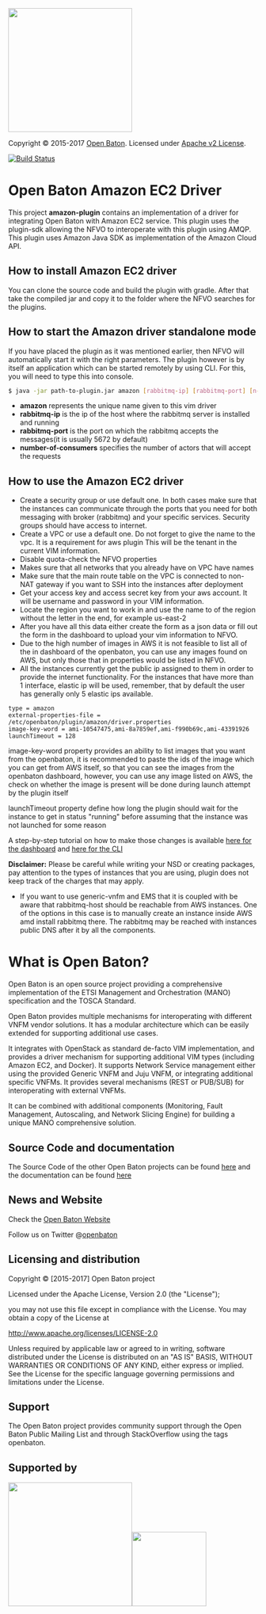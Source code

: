 <img src="https://raw.githubusercontent.com/openbaton/openbaton.github.io/master/images/openBaton.png" width="250"/>
  
  Copyright © 2015-2017 [Open Baton](http://openbaton.org). 
  Licensed under [Apache v2 License](http://www.apache.org/licenses/LICENSE-2.0).
  
[![Build Status](https://travis-ci.org/openbaton/plugin-vimdriver-amazon.svg?branch=master)](https://travis-ci.org/openbaton/plugin-vimdriver-amazon)

# Open Baton Amazon EC2 Driver
  
  This project **amazon-plugin** contains an implementation of a driver for integrating Open Baton with Amazon EC2 service. 
  This plugin uses the plugin-sdk allowing the NFVO to interoperate with this plugin using AMQP. 
  This plugin uses Amazon Java SDK as implementation of the Amazon Cloud API. 
  
## How to install Amazon EC2 driver
  You can clone the source code and build the plugin with gradle. After that take the compiled jar and copy it to the folder where the NFVO searches for the plugins.
  
## How to start the Amazon driver standalone mode

If you have placed the plugin as it was mentioned earlier, then NFVO will automatically start it with the right parameters. The plugin however is by itself an application which can be started remotely by using CLI. For this, you will need to type this into console. 

```bash
$ java -jar path-to-plugin.jar amazon [rabbitmq-ip] [rabbitmq-port] [n-of-consumers] [user] [password]
```

* **amazon** represents the unique name given to this vim driver 
* **rabbitmq-ip** is the ip of the host where the rabbitmq server is installed and running
* **rabbitmq-port** is the port on which the rabbitmq accepts the messages(it is usually 5672 by default) 
* **number-of-consumers** specifies the number of actors that will accept the requests

## How to use the Amazon EC2 driver

* Create a security group or use default one. In both cases make sure that the instances can communicate through the ports that you need for both messaging with broker (rabbitmq) and your specific services. Security groups should have access to internet.
* Create a VPC or use a default one. Do not forget to give the name to the vpc. It is a requirement for aws plugin This will be the tenant in the current VIM information. 
* Disable quota-check the NFVO properties
* Makes sure that all networks that you already have on VPC have names
* Make sure that the main route table on the VPC is connected to non-NAT gateway if you want to SSH into the instances after deployment
* Get your access key and access secret key from your aws account. It will be username and password in your VIM information.
* Locate the region you want to work in and use the name to of the region without the letter in the end, for example us-east-2
* After you have all this data either create the form as a json data or fill out the form in the dashboard to upload your vim information to NFVO.
* Due to the high number of images in AWS it is not feasible to list all of the in dashboard of the openbaton, you can use any images found on AWS, but only those that in properties would be listed in NFVO.
* All the instances currently get the public ip assigned to them in order to provide the internet functionality. For the instances that have more than 1 interface, elastic ip will be used, remember, 
that by default the user has generally only 5 elastic ips available. 

```properties
type = amazon
external-properties-file = /etc/openbaton/plugin/amazon/driver.properties
image-key-word = ami-10547475,ami-8a7859ef,ami-f990b69c,ami-43391926
launchTimeout = 128
```
image-key-word property provides an ability to list images that you want from the openbaton, it is recommended to paste the ids of the image which you can get from AWS itself, so that you can 
see the images from the openbaton dashboard, however, you can use any image listed on AWS, the check on whether the image is present will be done during launch attempt by the plugin itself

launchTimeout property define how long the plugin should wait for the instance to get in status "running" before assuming that the instance was not launched for some reason

A step-by-step tutorial on how to make those changes is available [here for the dashboard](docs/how-to-ec2-dashboard.md) and [here for the CLI](docs/how-to-ec2-cli.md)

**Disclaimer:** Please be careful while writing your NSD or creating packages, pay attention to the types of instances that you are using, plugin does not keep
track of the charges that may apply.
* If you want to use generic-vnfm and EMS that it is coupled with be aware that rabbitmq-host should be reachable from AWS instances. One of the options in this case is to manually create an instance inside AWS amd install rabbitmq there. The rabbitmq may be reached with instances public DNS after it by all the components.

# What is Open Baton?

Open Baton is an open source project providing a comprehensive implementation of the ETSI Management and Orchestration (MANO) specification and the TOSCA Standard.

Open Baton provides multiple mechanisms for interoperating with different VNFM vendor solutions. It has a modular architecture which can be easily extended for supporting additional use cases. 

It integrates with OpenStack as standard de-facto VIM implementation, and provides a driver mechanism for supporting additional VIM types (including Amazon EC2, and Docker). It supports Network Service management either using the provided Generic VNFM and Juju VNFM, or integrating additional specific VNFMs. It provides several mechanisms (REST or PUB/SUB) for interoperating with external VNFMs. 

It can be combined with additional components (Monitoring, Fault Management, Autoscaling, and Network Slicing Engine) for building a unique MANO comprehensive solution.

## Source Code and documentation

The Source Code of the other Open Baton projects can be found [here][openbaton-github] and the documentation can be found [here][openbaton-doc]

## News and Website

Check the [Open Baton Website][website]

Follow us on Twitter @[openbaton][openbaton]

## Licensing and distribution
Copyright © [2015-2017] Open Baton project

Licensed under the Apache License, Version 2.0 (the "License");

you may not use this file except in compliance with the License.
You may obtain a copy of the License at

  http://www.apache.org/licenses/LICENSE-2.0

Unless required by applicable law or agreed to in writing, software
distributed under the License is distributed on an "AS IS" BASIS,
WITHOUT WARRANTIES OR CONDITIONS OF ANY KIND, either express or implied.
See the License for the specific language governing permissions and
limitations under the License.

## Support
The Open Baton project provides community support through the Open Baton Public Mailing List and through StackOverflow using the tags openbaton.

## Supported by
  <img src="https://raw.githubusercontent.com/openbaton/openbaton.github.io/master/images/fokus.png" width="250"/><img src="https://raw.githubusercontent.com/openbaton/openbaton.github.io/master/images/tu.png" width="150"/>

[plugin-sdk-link]: https://github.com/openbaton/plugin-sdk
[nfvo-link]: https://github.com/openbaton/NFVO
[openbaton-github]: https://github.com/openbaton
[generic-link]:https://github.com/openbaton/generic-vnfm
[get-openbaton-org]:http://get.openbaton.org/plugins/stable/
[client-link]: https://github.com/openbaton/openbaton-client
[spring.io]:https://spring.io/
[NFV MANO]:http://docbox.etsi.org/ISG/NFV/Open/Published/gs_NFV-MAN001v010101p%20-%20Management%20and%20Orchestration.pdf
[openbaton]:http://twitter.com/openbaton
[website]:http://openbaton.github.io/
[get-openbaton-org-liberty]:http://get.openbaton.org/plugins/1.0.2-liberty-nighly/
[openbaton-doc]:http://openbaton.github.io/documentation/

